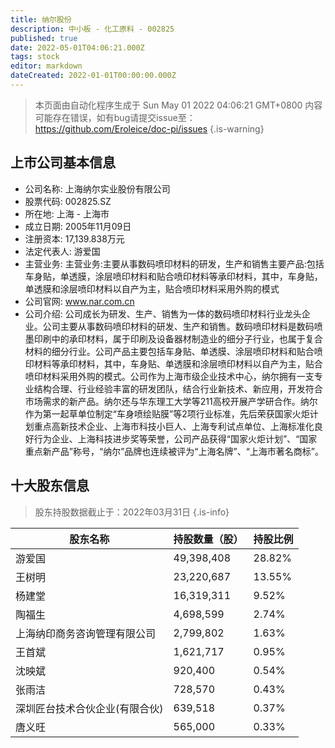 ```yaml
---
title: 纳尔股份
description: 中小板 - 化工原料 - 002825
published: true
date: 2022-05-01T04:06:21.000Z
tags: stock
editor: markdown
dateCreated: 2022-01-01T00:00:00.000Z
---
```


> 本页面由自动化程序生成于 Sun May 01 2022 04:06:21 GMT+0800
> 内容可能存在错误，如有bug请提交issue至：https://github.com/Eroleice/doc-pi/issues
{.is-warning}

## 上市公司基本信息
- 公司名称: 上海纳尔实业股份有限公司
- 股票代码: 002825.SZ
- 所在地: 上海 - 上海市
- 成立日期: 2005年11月09日
- 注册资本: 17,139.838万元
- 法定代表人: 游爱国
- 主营业务: 主营业务:主要从事数码喷印材料的研发，生产和销售主要产品:包括车身贴，单透膜，涂层喷印材料和贴合喷印材料等承印材料，其中，车身贴，单透膜和涂层喷印材料以自产为主，贴合喷印材料采用外购的模式
- 公司官网: www.nar.com.cn
- 公司介绍: 公司成长为研发、生产、销售为一体的数码喷印材料行业龙头企业。公司主要从事数码喷印材料的研发、生产和销售。数码喷印材料是数码喷墨印刷中的承印材料，属于印刷及设备器材制造业的细分子行业，也属于复合材料的细分行业。公司产品主要包括车身贴、单透膜、涂层喷印材料和贴合喷印材料等承印材料，其中，车身贴、单透膜和涂层喷印材料以自产为主，贴合喷印材料采用外购的模式。公司作为上海市级企业技术中心，纳尔拥有一支专业结构合理、行业经验丰富的研发团队，结合行业新技术、新应用，开发符合市场需求的新产品。纳尔还与华东理工大学等211高校开展产学研合作。纳尔作为第一起草单位制定“车身喷绘贴膜”等2项行业标准，先后荣获国家火炬计划重点高新技术企业、上海市科技小巨人、上海专利试点单位、上海标准化良好行为企业、上海科技进步奖等荣誉，公司产品获得“国家火炬计划”、“国家重点新产品”称号，“纳尔”品牌也连续被评为“上海名牌”、“上海市著名商标”。


## 十大股东信息
> 股东持股数据截止于：2022年03月31日
{.is-info}

| 股东名称 | 持股数量（股） | 持股比例 |
| --- | --- | --- |
| 游爱国 | 49,398,408 | 28.82% |
| 王树明 | 23,220,687 | 13.55% |
| 杨建堂 | 16,319,311 | 9.52% |
| 陶福生 | 4,698,599 | 2.74% |
| 上海纳印商务咨询管理有限公司 | 2,799,802 | 1.63% |
| 王首斌 | 1,621,717 | 0.95% |
| 沈映斌 | 920,400 | 0.54% |
| 张雨洁 | 728,570 | 0.43% |
| 深圳匠台技术合伙企业(有限合伙) | 639,518 | 0.37% |
| 唐义旺 | 565,000 | 0.33% |




